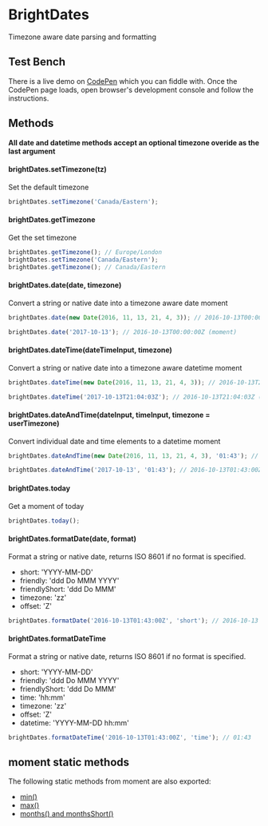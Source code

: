 # BrightDates 

Timezone aware date parsing and formatting 

## Test Bench
There is a live demo on [CodePen](https://codepen.io/ersel/project/editor/DWnMWW) which you can fiddle with. Once the CodePen page loads, open browser's development console and follow the instructions.

## Methods

**All date and datetime methods accept an optional timezone overide as the last argument**

#### brightDates.setTimezone(tz)

Set the default timezone

```js
brightDates.setTimezone('Canada/Eastern');
```

#### brightDates.getTimezone

Get the set timezone

```js
brightDates.getTimezone(); // Europe/London
brightDates.setTimezone('Canada/Eastern');
brightDates.getTimezone(); // Canada/Eastern
```

#### brightDates.date(date, timezone)

Convert a string or native date into a timezone aware date moment

```js
brightDates.date(new Date(2016, 11, 13, 21, 4, 3)); // 2016-10-13T00:00:00Z (moment)

brightDates.date('2017-10-13'); // 2016-10-13T00:00:00Z (moment)
```

#### brightDates.dateTime(dateTimeInput, timezone)

Convert a string or native date into a timezone aware datetime moment

```js
brightDates.dateTime(new Date(2016, 11, 13, 21, 4, 3)); // 2016-10-13T21:04:03Z (moment)

brightDates.dateTime('2017-10-13T21:04:03Z'); // 2016-10-13T21:04:03Z (moment)
```

#### brightDates.dateAndTime(dateInput, timeInput, timezone = userTimezone)

Convert individual date and time elements to a datetime moment

```js
brightDates.dateAndTime(new Date(2016, 11, 13, 21, 4, 3), '01:43'); // 2016-10-13T01:43:00Z (moment)

brightDates.dateAndTime('2017-10-13', '01:43'); // 2016-10-13T01:43:00Z (moment)
```

#### brightDates.today

Get a moment of today

```js
brightDates.today();
```

#### brightDates.formatDate(date, format)

Format a string or native date, returns ISO 8601 if no format is specified.

- short: 'YYYY-MM-DD'
- friendly: 'ddd Do MMM YYYY'
- friendlyShort: 'ddd Do MMM'
- timezone: 'zz'
- offset: 'Z'

```js
brightDates.formatDate('2016-10-13T01:43:00Z', 'short'); // 2016-10-13
```

#### brightDates.formatDateTime

Format a string or native date, returns ISO 8601 if no format is specified.

- short: 'YYYY-MM-DD'
- friendly: 'ddd Do MMM YYYY'
- friendlyShort: 'ddd Do MMM'
- time: 'hh:mm'
- timezone: 'zz'
- offset: 'Z'
- datetime: 'YYYY-MM-DD hh:mm'

```js
brightDates.formatDateTime('2016-10-13T01:43:00Z', 'time'); // 01:43
```

## moment static methods

The following static methods from moment are also exported:

- [min()](https://momentjs.com/docs/#/get-set/min/)
- [max()](https://momentjs.com/docs/#/get-set/max/)
- [months() and monthsShort()](https://momentjs.com/docs/#/i18n/listing-months-weekdays/)